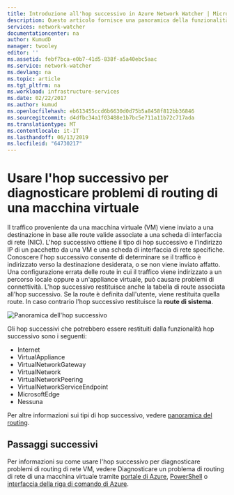 ```yaml
---
title: Introduzione all'hop successivo in Azure Network Watcher | Microsoft Docs
description: Questo articolo fornisce una panoramica della funzionalità hop successivo di Network Watcher.
services: network-watcher
documentationcenter: na
author: KumudD
manager: twooley
editor: ''
ms.assetid: febf7bca-e0b7-41d5-838f-a5a40ebc5aac
ms.service: network-watcher
ms.devlang: na
ms.topic: article
ms.tgt_pltfrm: na
ms.workload: infrastructure-services
ms.date: 02/22/2017
ms.author: kumud
ms.openlocfilehash: eb613455ccd6b6630d0d75b5a8458f812bb36846
ms.sourcegitcommit: d4dfbc34a1f03488e1b7bc5e711a11b72c717ada
ms.translationtype: MT
ms.contentlocale: it-IT
ms.lasthandoff: 06/13/2019
ms.locfileid: "64730217"
---
```

# <a name="use-next-hop-to-diagnose-virtual-machine-routing-problems"></a>Usare l'hop successivo per diagnosticare problemi di routing di una macchina virtuale

Il traffico proveniente da una macchina virtuale (VM) viene inviato a una destinazione in base alle route valide associate a una scheda di interfaccia di rete (NIC). L'hop successivo ottiene il tipo di hop successivo e l'indirizzo IP di un pacchetto da una VM e una scheda di interfaccia di rete specifiche. Conoscere l'hop successivo consente di determinare se il traffico è indirizzato verso la destinazione desiderata, o se non viene inviato affatto. Una configurazione errata delle route in cui il traffico viene indirizzato a un percorso locale oppure a un'appliance virtuale, può causare problemi di connettività. L'hop successivo restituisce anche la tabella di route associata all'hop successivo. Se la route è definita dall'utente, viene restituita quella route. In caso contrario l'hop successivo restituisce la **route di sistema**.

![Panoramica dell'hop successivo](./media/network-watcher-next-hop-overview/figure1.png)

Gli hop successivi che potrebbero essere restituiti dalla funzionalità hop successivo sono i seguenti:

* Internet
* VirtualAppliance
* VirtualNetworkGateway
* VirtualNetwork
* VirtualNetworkPeering
* VirtualNetworkServiceEndpoint 
* MicrosoftEdge
* Nessuna

Per altre informazioni sui tipi di hop successivo, vedere [panoramica del routing](../virtual-network/virtual-networks-udr-overview.md?toc=%2fazure%2fnetwork-watcher%2ftoc.json).

## <a name="next-steps"></a>Passaggi successivi

Per informazioni su come usare l'hop successivo per diagnosticare problemi di routing di rete VM, vedere Diagnosticare un problema di routing di rete di una macchina virtuale tramite [portale di Azure](diagnose-vm-network-routing-problem.md), [PowerShell](diagnose-vm-network-routing-problem-powershell.md) o [interfaccia della riga di comando di Azure](diagnose-vm-network-routing-problem-cli.md).
